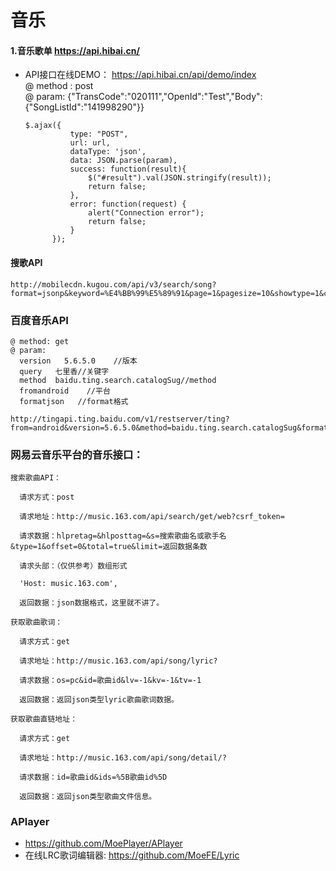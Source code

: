 # 音乐

#### 1.音乐歌单 https://api.hibai.cn/
* API接口在线DEMO： https://api.hibai.cn/api/demo/index  
  @ method : post  
  @ param: {"TransCode":"020111","OpenId":"Test","Body":{"SongListId":"141998290"}}
  ```
  $.ajax({
            type: "POST",
            url: url,
            dataType: 'json',
            data: JSON.parse(param),
            success: function(result){
				$("#result").val(JSON.stringify(result));
                return false;
            },
            error: function(request) {
                alert("Connection error");
                return false;
            }
        });
  ```


#### 搜歌API
```
http://mobilecdn.kugou.com/api/v3/search/song?format=jsonp&keyword=%E4%BB%99%E5%89%91&page=1&pagesize=10&showtype=1&callback=kgJSONP238513750
```

### 百度音乐API
```
@ method: get
@ param: 
  version   5.6.5.0    //版本
  query   七里香//关键字
  method  baidu.ting.search.catalogSug//method
  fromandroid    //平台
  formatjson   //format格式
  
http://tingapi.ting.baidu.com/v1/restserver/ting?from=android&version=5.6.5.0&method=baidu.ting.search.catalogSug&format=json&query=%E4%B8%83%E9%87%8C%E9%A6%99
```


### 网易云音乐平台的音乐接口：
```
搜索歌曲API：

  请求方式：post

  请求地址：http://music.163.com/api/search/get/web?csrf_token=

  请求数据：hlpretag=&hlposttag=&s=搜索歌曲名或歌手名&type=1&offset=0&total=true&limit=返回数据条数

  请求头部：（仅供参考）数组形式

  'Host: music.163.com',

  返回数据：json数据格式，这里就不讲了。

获取歌曲歌词：

  请求方式：get

  请求地址：http://music.163.com/api/song/lyric?

  请求数据：os=pc&id=歌曲id&lv=-1&kv=-1&tv=-1

  返回数据：返回json类型lyric歌曲歌词数据。

获取歌曲直链地址：

  请求方式：get

  请求地址：http://music.163.com/api/song/detail/?

  请求数据：id=歌曲id&ids=%5B歌曲id%5D

  返回数据：返回json类型歌曲文件信息。
```


### APlayer

* https://github.com/MoePlayer/APlayer
* 在线LRC歌词编辑器: https://github.com/MoeFE/Lyric
